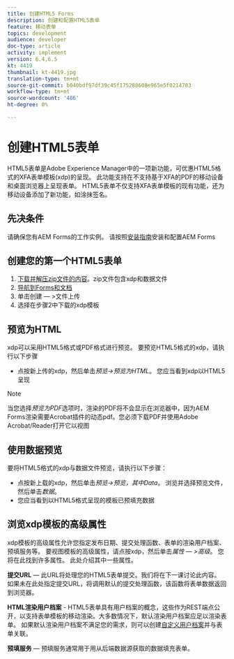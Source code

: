 ```yaml
---
title: 创建HTML5 Forms
description: 创建和配置HTML5表单
feature: 移动表单
topics: development
audience: developer
doc-type: article
activity: implement
version: 6.4,6.5
kt: 4419
thumbnail: kt-4419.jpg
translation-type: tm+mt
source-git-commit: b040bdf97df39c45f175288608e965e5f0214703
workflow-type: tm+mt
source-wordcount: '486'
ht-degree: 0%

---
```



# 创建HTML5表单

HTML5表单是Adobe Experience Manager中的一项新功能，可优惠HTML5格式的XFA表单模板(xdp)的呈现。 此功能支持在不支持基于XFA的PDF的移动设备和桌面浏览器上呈现表单。 HTML5表单不仅支持XFA表单模板的现有功能，还为移动设备添加了新功能，如涂抹签名。

## 先决条件

请确保您有AEM Forms的工作实例。 请按照[安装指南](https://docs.adobe.com/content/help/en/experience-manager-65/forms/install-aem-forms/osgi-installation/installing-configuring-aem-forms-osgi.html)安装和配置AEM Forms

## 创建您的第一个HTML5表单

1. [下载并解压zip文件的内容](assets/assets.zip)。zip文件包含xdp和数据文件
2. [导航到Forms和文档](http://localhost:4502/aem/forms.html/content/dam/formsanddocuments)
3. 单击创建 — >文件上传
4. 选择在步骤2中下载的xdp模板

## 预览为HTML

xdp可以采用HTML5格式或PDF格式进行预览。 要预览HTML5格式的xdp，请执行以下步骤

* 点按新上传的xdp，然后单击&#x200B;_预览->预览为HTML_。 您应当看到xdp以HTML5呈现

>[!NOTE]
>当您选择&#x200B;_预览为PDF_&#x200B;选项时，渲染的PDF将不会显示在浏览器中，因为AEM Forms渲染需要Acrobat插件的动态pdf。您必须下载PDF并使用Adobe Acrobat/Reader打开它以视图


## 使用数据预览

要将HTML5格式的xdp与数据文件预览，请执行以下步骤：

* 点按新上载的xdp，然后单击&#x200B;_预览->预览，其中Data_。 浏览并选择预览文件，然后单击&#x200B;_数据_。
* 您应当看到以HTML5格式呈现的模板已预填充数据

## 浏览xdp模板的高级属性

xdp模板的高级属性允许您指定发布日期、提交处理函数、表单的渲染用户档案、预填服务等。 要视图模板的高级属性，请点按xdp，然后单击&#x200B;_属性 — >高级_。 您将在此找到许多属性。 此处介绍其中一些属性。

**提交URL**  — 此URL将处理您的HTML5表单提交。我们将在下一课讨论此内容。 如果未在此处指定提交URL，将调用默认的提交处理函数，该函数将表单数据返回到浏览器。

**HTML渲染用户档案** - HTML5表单具有用户档案的概念，这些作为REST端点公开，以支持表单模板的移动渲染。大多数情况下，默认渲染用户档案应足以渲染表单。 如果默认渲染用户档案不满足您的需求，则可以创建[自定义用户档案](https://docs.adobe.com/content/help/en/experience-manager-64/forms/html5-forms/custom-profile.html)并与表单关联。

**预填服务**  — 预填服务通常用于用从后端数据源获取的数据填充表单。


